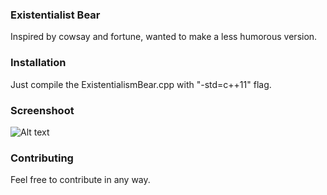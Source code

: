 ### **Existentialist Bear**

Inspired by cowsay and fortune, wanted to make a less humorous version.

### **Installation**

Just compile the ExistentialismBear.cpp with "-std=c++11" flag.

### **Screenshoot**

![Alt text](http://i.imgur.com/ba3Wzgt.png "Optional title")

### **Contributing**

Feel free to contribute in any way.
